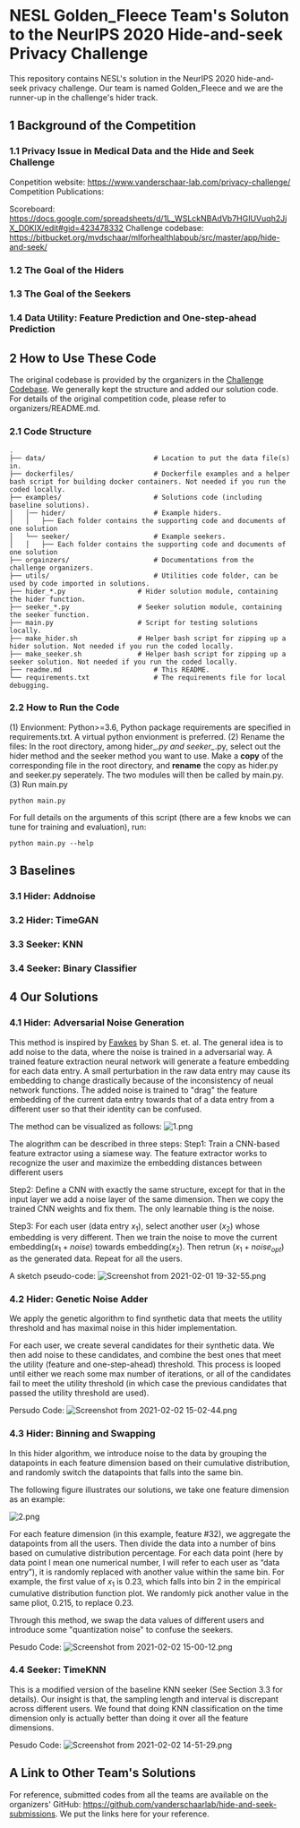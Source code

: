 # NESL Golden_Fleece Team's Soluton to the NeurIPS 2020 Hide-and-seek Privacy Challenge 

This repository contains NESL's solution in the NeurIPS 2020 hide-and-seek privacy challenge. Our team is named Golden_Fleece and we are the runner-up in the challenge's hider track. 

## 1 Background of the Competition
### 1.1 Privacy Issue in Medical Data and the Hide and Seek Challenge




Conpetition website: 
https://www.vanderschaar-lab.com/privacy-challenge/
Competition Publications:

Scoreboard: https://docs.google.com/spreadsheets/d/1L_WSLckNBAdVb7HGIUVuqh2JjX_D0KlX/edit#gid=423478332
Challenge codebase:
https://bitbucket.org/mvdschaar/mlforhealthlabpub/src/master/app/hide-and-seek/



### 1.2 The Goal of the Hiders



### 1.3 The Goal of the Seekers



### 1.4 Data Utility: Feature Prediction and One-step-ahead Prediction


## 2 How to Use These Code

The original codebase is provided by the organizers in the [Challenge Codebase](https://bitbucket.org/mvdschaar/mlforhealthlabpub/src/master/app/hide-and-seek/). We generally kept the structure and added our solution code. For details of the original competition code, please refer to organizers/README.md.

### 2.1 Code Structure
```
.
├── data/                           # Location to put the data file(s) in.
├── dockerfiles/                    # Dockerfile examples and a helper bash script for building docker containers. Not needed if you run the coded locally.
├── examples/                       # Solutions code (including baseline solutions).
│   │── hider/                      # Example hiders.
│	│   ├── Each folder contains the supporting code and documents of one solution
│   └── seeker/                     # Example seekers.
│	│   ├── Each folder contains the supporting code and documents of one solution
├── orgainzers/                     # Documentations from the challenge organizers.
├── utils/                          # Utilities code folder, can be used by code imported in solutions.
├── hider_*.py                  # Hider solution module, containing the hider function.
├── seeker_*.py                 # Seeker solution module, containing the seeker function.
├── main.py                     # Script for testing solutions locally.
├── make_hider.sh               # Helper bash script for zipping up a hider solution. Not needed if you run the coded locally.
├── make_seeker.sh              # Helper bash script for zipping up a seeker solution. Not needed if you run the coded locally.
├── readme.md                       # This README.
└── requirements.txt                # The requirements file for local debugging.
```
### 2.2 How to Run the Code
(1) Envionment: Python>=3.6, Python package requirements are specified in requirements.txt. A virtual python envionment is preferred.
(2) Rename the files: In the root directory, among hider_*.py  and seeker_*.py, select out the hider method and the seeker method you want to use. Make a **copy** of the corresponding file in the root directory, and **rename** the copy as hider.<nolink>py and seeker.<nolink>py seperately. The two modules will then be called by main<nolink>.py.
(3) Run main.<nolink>py
```
python main.py
```
For full details on the arguments of this script (there are a few knobs we can tune for training and evaluation), run:
```
python main.py --help
```

## 3 Baselines

### 3.1 Hider: Addnoise

### 3.2 Hider: TimeGAN

### 3.3 Seeker: KNN

### 3.4 Seeker: Binary Classifier




## 4 Our Solutions

### 4.1 Hider: Adversarial Noise Generation
This method is inspired by [Fawkes](https://sandlab.cs.uchicago.edu/fawkes/#paper) by Shan S. et. al. The general idea is to add noise to the data, where the noise is trained in a adversarial way. A trained feature extraction neural network will generate a feature embedding for each data entry. A small perturbation in the raw data entry may cause its embedding to change drastically because of the inconsistency of neual network functions. The added noise is trained to "drag" the feature embedding of the current data entry towards that of a data entry from a different user so that their identity can be confused. 

The method can be visualized as follows:
![1.png](https://i.loli.net/2021/02/03/8U2y1ZzvDxCLOhE.png)

The alogrithm can be described in three steps:
Step1: Train a CNN-based feature extractor using a siamese way. The feature extractor works to recognize the user and maximize the embedding distances between different users

Step2: Define a CNN with exactly the same structure, except for that in the input layer we add a noise layer of the same dimension. Then we copy the trained CNN weights and fix them. The only learnable thing is the noise.

Step3: For each user (data entry $x_1$), select another user ($x_2$) whose embedding is very different. Then we train the noise to move the current embedding($x_1+noise$) towards embedding($x_2$). Then retrun ($x_1+noise_{opt}$) as the generated data. Repeat for all the users.

A sketch pseudo-code:
![Screenshot from 2021-02-01 19-32-55.png](https://i.loli.net/2021/02/03/Vz2Iu5q1PSmONW9.png)


### 4.2 Hider: Genetic Noise Adder
We apply the genetic algorithm to find synthetic data that meets the utility threshold and has maximal noise in this hider implementation.

For each user, we create several candidates for their synthetic data.  We then add noise to these candidates, and combine the best ones that meet the utility (feature and one-step-ahead) threshold.  This process is looped until either we reach some max number of iterations, or all of the candidates fail to meet the utility threshold (in which case the previous candidates that passed the utility threshold are used).

Persudo Code:
![Screenshot from 2021-02-02 15-02-44.png](https://i.loli.net/2021/02/03/2Ig9wil3FETA8kh.png)


### 4.3 Hider: Binning and Swapping
In this hider algorithm, we introduce noise to the data by grouping the datapoints in each feature dimension based on their cumulative distribution, and randomly switch the datapoints that falls into the same bin.

The following figure illustrates our solutions, we take one feature dimension as an example:

![2.png](https://i.loli.net/2021/02/03/hy1OPtTHsxRGAK7.png)

For each feature dimension (in this example, feature #32), we aggregate the datapoints from all the users. Then divide the data into a number of bins based on cumulative distribution percentage. For each data point (here by data point I mean one numerical number, I will refer to each user as “data entry”), it is randomly replaced with another value within the same bin. For example, the first value of $x_1$ is 0.23, which falls into bin 2 in the empirical cumulative distribution function plot. We randomly pick another value in the same pliot, 0.215, to replace 0.23.

Through this method, we swap the data values of different users and introduce some "quantization noise" to confuse the seekers.

Pesudo Code:
![Screenshot from 2021-02-02 15-00-12.png](https://i.loli.net/2021/02/03/dEp6jGbS1HkrJnD.png)


### 4.4 Seeker: TimeKNN
This is a modified version of the baseline KNN seeker (See Section 3.3 for details). Our insight is that, the sampling length and interval is discrepant across different users. We found that doing KNN classification on the time dimension only is actually better than doing it over all the feature dimensions.

Pesudo Code:
![Screenshot from 2021-02-02 14-51-29.png](https://i.loli.net/2021/02/03/JGE7phCi3vNW9kH.png)

## A Link to Other Team's Solutions
For reference, submitted codes from all the teams are available on the organizers' GitHub: https://github.com/vanderschaarlab/hide-and-seek-submissions. We put the links here for your reference.



